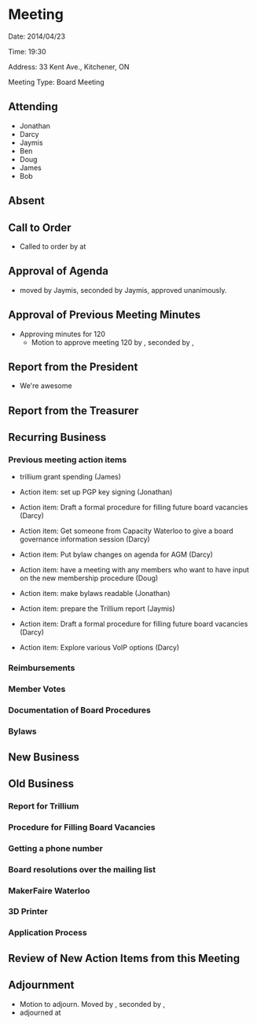 # Meeting

Date: 2014/04/23

Time: 19:30

Address: 33 Kent Ave., Kitchener, ON

Meeting Type: Board Meeting

## Attending

* Jonathan
* Darcy
* Jaymis
* Ben
* Doug
* James
* Bob

## Absent


## Call to Order

* Called to order by  at 

## Approval of Agenda

* moved by Jaymis, seconded by Jaymis, approved unanimously.

## Approval of Previous Meeting Minutes

* Approving minutes for 120
    * Motion to approve meeting 120 by , seconded by , 

## Report from the President

* We're awesome

## Report from the Treasurer

## Recurring Business

### Previous meeting action items

* trillium grant spending (James)
* Action item: set up PGP key signing (Jonathan)
* Action item: Draft a formal procedure for filling future board vacancies (Darcy)
* Action item: Get someone from Capacity Waterloo to give a board governance information session (Darcy)
* Action item: Put bylaw changes on agenda for AGM (Darcy)
* Action item: have a meeting with any members who want to have input on the new membership procedure (Doug)

* Action item: make bylaws readable (Jonathan)
* Action item: prepare the Trillium report (Jaymis)
* Action item: Draft a formal procedure for filling future board vacancies (Darcy)
* Action item: Explore various VoIP options (Darcy)

### Reimbursements

### Member Votes

### Documentation of Board Procedures

### Bylaws

## New Business

## Old Business

### Report for Trillium

### Procedure for Filling Board Vacancies

### Getting a phone number

### Board resolutions over the mailing list

### MakerFaire Waterloo

### 3D Printer

### Application Process

## Review of New Action Items from this Meeting


## Adjournment

* Motion to adjourn. Moved by , seconded by , 
* adjourned at 
